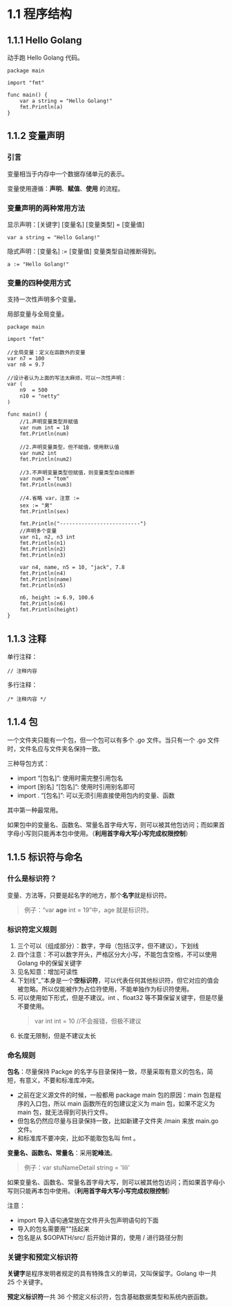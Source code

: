 # 1.1 程序结构

## 1.1.1 Hello Golang

动手跑 Hello Golang 代码。

    package main

    import "fmt"

    func main() {
        var a string = "Hello Golang!"
        fmt.Println(a)
    }

## 1.1.2 变量声明

### 引言

变量相当于内存中一个数据存储单元的表示。

变量使用遵循：**声明**、**赋值**、**使用** 的流程。

### 变量声明的两种常用方法

显示声明：[关键字] [变量名] [变量类型] = [变量值]

    var a string = "Hello Golang!"

隐式声明：[变量名] := [变量值]
变量类型自动推断得到。

    a := "Hello Golang!"

### 变量的四种使用方式

支持一次性声明多个变量。

局部变量与全局变量。

    package main

    import "fmt"

    //全局变量：定义在函数外的变量
    var n7 = 100
    var n8 = 9.7

    //设计者认为上面的写法太麻烦，可以一次性声明：
    var (
        n9  = 500
        n10 = "netty"
    )

    func main() {
        //1.声明变量类型并赋值
        var num int = 18
        fmt.Println(num)

        //2.声明变量类型，但不赋值，使用默认值
        var num2 int
        fmt.Println(num2)

        //3.不声明变量类型但赋值，则变量类型自动推断
        var num3 = "tom"
        fmt.Println(num3)

        //4.省略 var，注意 :=
        sex := "男"
        fmt.Println(sex)

        fmt.Println("--------------------------")
        //声明多个变量
        var n1, n2, n3 int
        fmt.Println(n1)
        fmt.Println(n2)
        fmt.Println(n3)

        var n4, name, n5 = 10, "jack", 7.8
        fmt.Println(n4)
        fmt.Println(name)
        fmt.Println(n5)

        n6, height := 6.9, 100.6
        fmt.Println(n6)
        fmt.Println(height)
    }

## 1.1.3 注释

单行注释：

    // 注释内容

多行注释：

    /* 注释内容 */

## 1.1.4 包

一个文件夹只能有一个包，但一个包可以有多个 .go 文件。当只有一个 .go 文件时，文件名应与文件夹名保持一致。

三种导包方式：

- import “[包名]”: 使用时需完整引用包名
- import [别名] “[包名]”: 使用时引用别名即可
- import . “[包名]”: 可以无须引用直接使用包内的变量、函数

其中第一种最常用。

如果包中的变量名、函数名、常量名首字母大写，则可以被其他包访问；而如果首字母小写则只能再本包中使用。（**利用首字母大写小写完成权限控制**）

## 1.1.5 标识符与命名

### 什么是标识符？

变量、方法等，只要是起名字的地方，那个**名字**就是标识符。
> 例子：“var **age** int = 19”中，age 就是标识符。

### 标识符定义规则

1. 三个可以（组成部分）：数字，字母（包括汉字，但不建议），下划线
2. 四个注意：不可以数字开头，严格区分大小写，不能包含空格，不可以使用 Golang 中的保留关键字
3. 见名知意：增加可读性
4. 下划线“_”本身是一个**空标识符**，可以代表任何其他标识符，但它对应的值会被忽略。所以仅能被作为占位符使用，不能单独作为标识符使用。
5. 可以使用如下形式，但是不建议。int 、float32 等不算保留关键字，但是尽量不要使用。
    > var int int = 10 //不会报错，但极不建议
6. 长度无限制，但是不建议太长

### 命名规则

**包名**：尽量保持 Packge 的名字与目录保持一致，尽量采取有意义的包名，简短，有意义，不要和标准库冲突。

- 之前在定义源文件的时候，一般都用 package main 包的原因：main 包是程序的入口包，所以 main 函数所在的包建议定义为 main 包，如果不定义为 main 包，就无法得到可执行文件。
- 但包名仍然应尽量与目录保持一致，比如新建子文件夹 /main 来放 main.go 文件。
- 和标准库不要冲突，比如不能取包名叫 fmt 。

**变量名、函数名、常量名**：采用**驼峰法**。
> 例子：var stuNameDetail string = 'lili'

如果变量名、函数名、常量名首字母大写，则可以被其他包访问；而如果首字母小写则只能再本包中使用。（**利用首字母大写小写完成权限控制**）

注意：

- import 导入语句通常放在文件开头包声明语句的下面
- 导入的包名需要用""括起来
- 包名是从 $GOPATH/src/ 后开始计算的，使用 / 进行路径分割

### 关键字和预定义标识符

**关键字**是程序发明者规定的具有特殊含义的单词，又叫保留字。Golang 中一共 25 个关键字。

**预定义标识符**一共 36 个预定义标识符，包含基础数据类型和系统内嵌函数。

